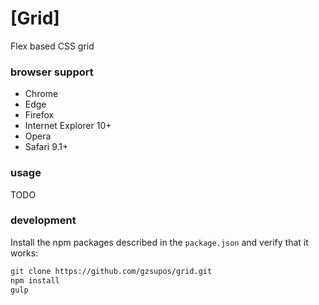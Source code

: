 # [Grid]

Flex based CSS grid

### browser support

* Chrome
* Edge
* Firefox
* Internet Explorer 10+
* Opera
* Safari 9.1+

### usage

TODO

### development

Install the npm packages described in the `package.json` and verify that it works:

```bash
git clone https://github.com/gzsupos/grid.git
npm install
gulp
```
